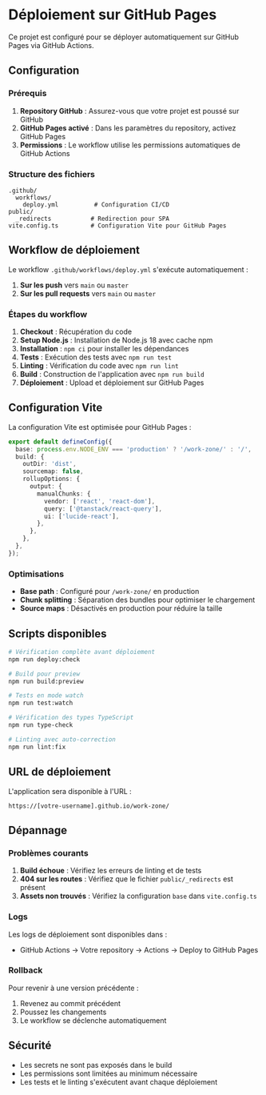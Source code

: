 # Déploiement sur GitHub Pages

Ce projet est configuré pour se déployer automatiquement sur GitHub Pages via GitHub Actions.

## Configuration

### Prérequis

1. **Repository GitHub** : Assurez-vous que votre projet est poussé sur GitHub
2. **GitHub Pages activé** : Dans les paramètres du repository, activez GitHub Pages
3. **Permissions** : Le workflow utilise les permissions automatiques de GitHub Actions

### Structure des fichiers

```
.github/
  workflows/
    deploy.yml          # Configuration CI/CD
public/
  _redirects           # Redirection pour SPA
vite.config.ts         # Configuration Vite pour GitHub Pages
```

## Workflow de déploiement

Le workflow `.github/workflows/deploy.yml` s'exécute automatiquement :

1. **Sur les push** vers `main` ou `master`
2. **Sur les pull requests** vers `main` ou `master`

### Étapes du workflow

1. **Checkout** : Récupération du code
2. **Setup Node.js** : Installation de Node.js 18 avec cache npm
3. **Installation** : `npm ci` pour installer les dépendances
4. **Tests** : Exécution des tests avec `npm run test`
5. **Linting** : Vérification du code avec `npm run lint`
6. **Build** : Construction de l'application avec `npm run build`
7. **Déploiement** : Upload et déploiement sur GitHub Pages

## Configuration Vite

La configuration Vite est optimisée pour GitHub Pages :

```typescript
export default defineConfig({
  base: process.env.NODE_ENV === 'production' ? '/work-zone/' : '/',
  build: {
    outDir: 'dist',
    sourcemap: false,
    rollupOptions: {
      output: {
        manualChunks: {
          vendor: ['react', 'react-dom'],
          query: ['@tanstack/react-query'],
          ui: ['lucide-react'],
        },
      },
    },
  },
});
```

### Optimisations

- **Base path** : Configuré pour `/work-zone/` en production
- **Chunk splitting** : Séparation des bundles pour optimiser le chargement
- **Source maps** : Désactivés en production pour réduire la taille

## Scripts disponibles

```bash
# Vérification complète avant déploiement
npm run deploy:check

# Build pour preview
npm run build:preview

# Tests en mode watch
npm run test:watch

# Vérification des types TypeScript
npm run type-check

# Linting avec auto-correction
npm run lint:fix
```

## URL de déploiement

L'application sera disponible à l'URL :
```
https://[votre-username].github.io/work-zone/
```

## Dépannage

### Problèmes courants

1. **Build échoue** : Vérifiez les erreurs de linting et de tests
2. **404 sur les routes** : Vérifiez que le fichier `public/_redirects` est présent
3. **Assets non trouvés** : Vérifiez la configuration `base` dans `vite.config.ts`

### Logs

Les logs de déploiement sont disponibles dans :
- GitHub Actions → Votre repository → Actions → Deploy to GitHub Pages

### Rollback

Pour revenir à une version précédente :
1. Revenez au commit précédent
2. Poussez les changements
3. Le workflow se déclenche automatiquement

## Sécurité

- Les secrets ne sont pas exposés dans le build
- Les permissions sont limitées au minimum nécessaire
- Les tests et le linting s'exécutent avant chaque déploiement 